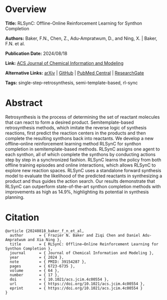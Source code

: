 # Overview
**Title:**
RLSynC: Offline-Online Reinforcement Learning for Synthon Completion

**Authors:**
Baker, F.N., Chen, Z., Adu-Ampratwum, D., and Ning, X. |
Baker, F.N. et al.

**Publication Date:**
2024/08/18

**Link:**
[ACS Journal of Chemical Information and Modeling](https://pubs.acs.org/doi/10.1021/acs.jcim.4c00554)

**Alternative Links:**
[arXiv](https://arxiv.org/abs/2309.02671) |
[GitHub](https://github.com/ninglab/RLSynC) |
[PubMed Central](https://pmc.ncbi.nlm.nih.gov/articles/PMC11388466/) |
[ResearchGate](https://www.researchgate.net/publication/383214478_RLSynC_Offline-Online_Reinforcement_Learning_for_Synthon_Completion)

**Tags:**
single-step-retrosynthesis, semi-template-based, rl-sync


# Abstract
Retrosynthesis is the process of determining the set of reactant molecules that can react to form a desired product.
Semitemplate-based retrosynthesis methods, which imitate the reverse logic of synthesis reactions, first predict the reaction centers in the products and then complete the resulting synthons back into reactants.
We develop a new offline–online reinforcement learning method RLSynC for synthon completion in semitemplate-based methods.
RLSynC assigns one agent to each synthon, all of which complete the synthons by conducting actions step by step in a synchronized fashion.
RLSynC learns the policy from both offline training episodes and online interactions, which allows RLSynC to explore new reaction spaces.
RLSynC uses a standalone forward synthesis model to evaluate the likelihood of the predicted reactants in synthesizing a product and thus guides the action search.
Our results demonstrate that RLSynC can outperform state-of-the-art synthon completion methods with improvements as high as 14.9%, highlighting its potential in synthesis planning.


# Citation
```
@article {20240818_baker_f_n_et_al,
  author       = { Frazier N. Baker and Ziqi Chen and Daniel Adu-Ampratwum and Xia Ning },
  title        = { RLSynC: Offline–Online Reinforcement Learning for Synthon Completion },
  journal      = { Journal of Chemical Information and Modeling },
  year         = { 2024 },
  note         = { PMID: 39154287 },
  pages        = { 6723-6735 },
  volume       = { 64 },
  number       = { 17 },
  doi          = { 10.1021/acs.jcim.4c00554 },
  url          = { https://doi.org/10.1021/acs.jcim.4c00554 },
  eprint       = { https://doi.org/10.1021/acs.jcim.4c00554 }
}
```
